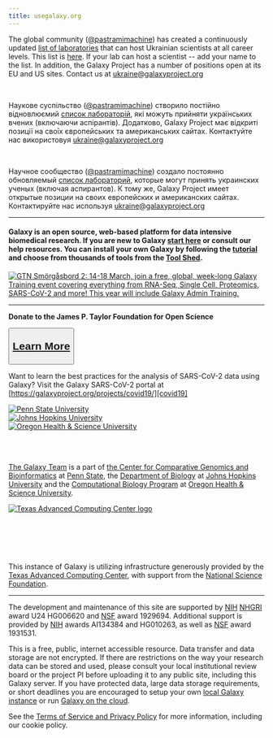 ```yaml
---
title: usegalaxy.org
---
```


<div class="alert alert-danger trim-p mt-2">

The global community ([@pastramimachine][pastramimachine]) has created a continuously updated [list of laboratories][ukraine-labs] that can host Ukrainian scientists at all career levels. This list is [here][ukraine-labs]. If your lab can host a scientist -- add your name to the list. In addition, the Galaxy Project has a number of positions open at its EU and US sites. Contact us at [ukraine@galaxyproject.org][ukraine-mail]

<br/>

Наукове суспільство ([@pastramimachine][pastramimachine]) створило постійно відновлюємий [список лабораторій][ukraine-labs], які можуть прийняти українських вчених (включаючи аспірантів). Додатково, Galaxy Project має відкриті позиції на своīх європейських та американських сайтах. Контактуйте нас використовуя [ukraine@galaxyproject.org][ukraine-mail]

<br/>

Научное сообщество ([@pastramimachine][pastramimachine]) создало постоянно обновляемый [список лабораторий][ukraine-labs], которые могут принять украинских ученых (включая аспирантов). К тому же, Galaxy Project имеет открытые позиции на своих европейских и американских сайтах.  Контактируйте нас используя [ukraine@galaxyproject.org][ukraine-mail]

</div>

---

#### **Galaxy** is an open source, web-based platform for data intensive biomedical research. If you are new to Galaxy [start here][galaxy-101] or consult our <a id="toggleHelp">help resources</a>. You can install your own Galaxy by following the [tutorial][get-galaxy] and choose from thousands of tools from the [Tool Shed](https://galaxyproject.org/admin/tools/add-tool-from-toolshed-tutorial).

<div class="text-center my-5">

[![GTN Smörgåsbord 2: 14-18 March, join a free, global, week-long Galaxy Training event covering everything from RNA-Seq, Single Cell, Proteomics, SARS-CoV-2 and more!  This year will include Galaxy Admin Training.](/images/events/2022-03-smorgasbord2/smorgasbord2-blurb.png)](https://gallantries.github.io/posts/2021/12/14/smorgasbord2-tapas/)

---

**Donate to the James P. Taylor Foundation for Open Science**

<button type="button" class="btn btn-secondary" style="font-size: 1.5em; font-weight: 600;">

[Learn More][jxtx-foundation]

</button>

</div>

<div class="alert alert-info trim-p">

Want to learn the best practices for the analysis of SARS-CoV-2 data using Galaxy? Visit the Galaxy SARS-CoV-2 portal at [https://galaxyproject.org/projects/covid19/][covid19]

</div>

<div class="row">
<div class="col-md-8 order-1">
<div class="row align-items-center" style="min-height: 100px">
    <div class="col-sm-4 text-center"><a href="http://www.psu.edu/" target="_blank"><img src="/images/usegalaxy-welcome/psu_logo.png" alt="Penn State University"></a></div>
    <div class="col-sm-4 text-center"><a href="http://www.bio.jhu.edu/" target="_blank"><img src="/images/usegalaxy-welcome/jhu_logo.png" alt="Johns Hopkins University"></a></div>
    <div class="col-sm-4 text-center"><a href="https://www.ohsu.edu/" target="_blank"><img src="/images/usegalaxy-welcome/ohsu_logo.png" alt="Oregon Health &amp; Science University"></a></div>
</div>

[The Galaxy Team](https://galaxyproject.org/galaxy-team/) is a part of [the Center for Comparative Genomics and Bioinformatics][psu-bx] at [Penn State][psu], the [Department of Biology][jhu-bio] at [Johns Hopkins University][jhu] and the [Computational Biology Program][ohsu-compbio] at [Oregon Health &amp; Science University][ohsu].

</div>
<div class="col-md-4 order-2">
<div class="row align-items-center" style="min-height: 100px">
        <a class="mx-auto d-block" href="https://www.tacc.utexas.edu/" target="_blank">
            <img src="/images/usegalaxy-welcome/tacc_logo.png" alt="Texas Advanced Computing Center logo">
        </a>

</div>

This instance of Galaxy is utilizing infrastructure generously provided by the [Texas Advanced Computing Center][tacc], with support from the [National Science Foundation][nsf].

</div>
</div>

---

The development and maintenance of this site are supported by [NIH][nih] [NHGRI][nhgri] award U24 HG006620 and [NSF][nsf] award 1929694. Additional support is provided by [NIH][nih] awards AI134384 and HG010263, as well as [NSF][nsf] award 1931531.

This is a free, public, internet accessible resource. Data transfer and data storage are not encrypted. If there are restrictions on the way your research data can be stored and used, please consult your local institutional review board or the project PI before uploading it to any public site, including this Galaxy server. If you have protected data, large data storage requirements, or short deadlines you are encouraged to setup your own [local Galaxy instance][get-galaxy] or run [Galaxy on the cloud][cloud-galaxy].

See the [Terms of Service and Privacy Policy][terms] for more information, including our cookie policy.

[hub]: http://galaxyproject.org/
[galaxy-101]: https://usegalaxy.org/galaxy101
[get-galaxy]: http://getgalaxy.org
[cloud-galaxy]: http://usegalaxy.org/cloud
[jxtx-foundation]: https://jxtxfoundation.org/
[covid19]: https://galaxyproject.org/projects/covid19/
[psu]: http://www.psu.edu/
[psu-bx]: http://www.bx.psu.edu/
[jhu]: http://www.jhu.edu/
[jhu-bio]: http://www.bio.jhu.edu/
[ohsu]: http://www.ohsu.edu/
[ohsu-compbio]: https://www.ohsu.edu/xd/education/schools/school-of-medicine/departments/computational-biology/
[tacc]: http://www.tacc.utexas.edu/
[nsf]: http://www.nsf.gov
[nih]: https://www.nih.gov/
[nhgri]: http://www.genome.gov
[terms]: https://usegalaxy.org/static/terms.html

[pastramimachine]: https://twitter.com/pastramimachine
[ukraine-labs]: https://docs.google.com/spreadsheets/d/1jGFCqP2kj1ZAN6xy6EoRN1bozaggk9VEsbzYaIkkYcQ/edit?usp=sharing
[ukraine-mail]: mailto:ukraine@galaxyproject.org?subject="Galaxy-UA"